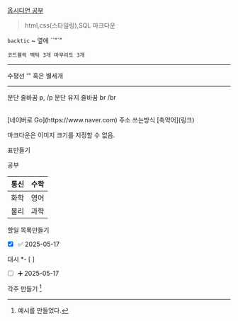 [옵시디언 공부](https://kexplain.com/13)


>html,css(스타일링),SQL
마크다운


`backtic`
~ 옆에 ``"`"

```
코드블럭 백틱 3개 마무리도 3개

```


<hr> </hr>
수평선 '<HR.>"  혹은 별세개

*** 


문단 줄바꿈 p, /p         문단 유지 줄바꿈 br /br 
<br></br>

<P>
</P>
[네이버로 Go](https://www.naver.com)
주소 쓰는방식
[축약어](링크)

마크다운은 이미지 크기를 지정할 수 없음.


표만들기

<table>
    <thead> 공부
        <tr>
            <th>통신</th>
            <th>수학</th>
        </tr>
    </thead>
    <tbody>
        <tr>
            <td>화학</td>
            <td>영어</td>
        </tr>
        <tr>
            <td>물리</td>
            <td>과학</td>
        </tr>
    </tbody>
</table>



할일 목록만들기 
- [x]  ✅ 2025-05-17

대시 *- [ ]   
- [ ]  ➕ 2025-05-17



각주 만들기
[^1]

[^1]: 예시를 만들었다.
